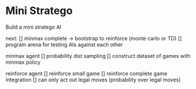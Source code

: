 # Mini Stratego
Build a mini stratego AI

next: 
[] minmax complete -> bootstrap to reinforce (monte carlo or TD)
[] program arena for testing AIs against each other

minmax agent
[] probability dist sampling
[] construct dataset of games with minmax policy

reinforce agent
[] reinforce small game
[] reinforce complete game integration
[] can only act out legal moves (probability over legal moves)

